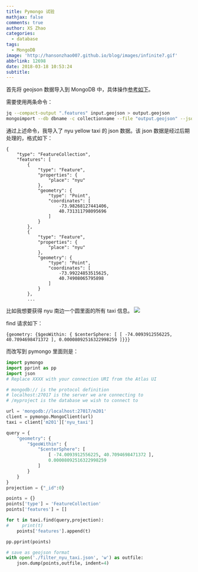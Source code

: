 ```yaml
---
title: Pymongo 试验
mathjax: false
comments: true
author: XS Zhao
categories:
  - database
tags:
  - MongoDB
image: 'http://hansonzhao007.github.io/blog/images/infinite7.gif'
abbrlink: 12698
date: 2018-03-18 10:53:24
subtitle:
---
```


首先将 geojson 数据导入到 MongoDB 中，具体操作[参考如下](https://stackoverflow.com/questions/22029114/how-to-import-geojson-file-to-mongodb)。

需要使用两条命令：
```bash
jq --compact-output ".features" input.geojson > output.geojson
mongoimport --db dbname -c collectionname --file "output.geojson" --jsonArray
```
通过上述命令，我导入了 nyu yellow taxi 的 json 数据。该 json 数据是经过后期处理的，格式如下：
```
{
    "type": "FeatureCollection",
    "features": [
        {
            "type": "Feature",
            "properties": {
                "place": "nyu"
            },
            "geometry": {
                "type": "Point",
                "coordinates": [
                    -73.98268127441406,
                    40.731311798095696
                ]
            }
        },
        {
            "type": "Feature",
            "properties": {
                "place": "nyu"
            },
            "geometry": {
                "type": "Point",
                "coordinates": [
                    -73.99224853515625,
                    40.74908065795898
                ]
            }
        },
        ...
```
<!-- more -->

比如我想要获得 nyu 南边一个圆里面的所有 taxi 信息。
![](1.png)

find 请求如下：
```
{geometry: {$geoWithin: { $centerSphere: [ [ -74.0093912556225, 40.7094698471372 ], 0.00008092516322998259 ]}}}
```

而改写到 pymongo 里面则是：
```python
import pymongo
import pprint as pp
import json
# Replace XXXX with your connection URI from the Atlas UI

# mongodb:// is the protocol definition
# localhost:27017 is the server we are connecting to
# /myproject is the database we wish to connect to

url = 'mongodb://localhost:27017/m201'
client = pymongo.MongoClient(url)
taxi = client['m201']['nyu_taxi']

query = {
    "geometry": {
        "$geoWithin": {
            "$centerSphere": [
                [ -74.0093912556225, 40.7094698471372 ],
                0.00008092516322998259
            ]
        }
    }
}
projection = {"_id":0}

points = {}
points['type'] = 'FeatureCollection'
points['features'] = []

for t in taxi.find(query,projection):
#     print(t)
    points['features'].append(t)

pp.pprint(points)

# save as geojson format
with open('./filter_nyu_taxi.json', 'w') as outfile:  
    json.dump(points,outfile, indent=4)
```
